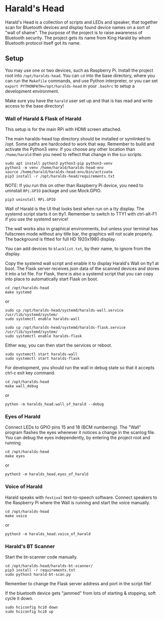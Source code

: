 Harald's Head
=============

Harald's Head is a collection of scripts and LEDs and speaker, that together scan for Bluetooth devices and display
found device names on a sort of "wall of shame". The purpose of the project is to raise awareness of Bluetooth security.
The project gets its name from King Harald by whom Bluetooth protocol itself got its name.

## Setup

You may use one or two devices, such as Raspberry Pi. Install the project root into `/opt/haralds-head`.
You can `cd` into the base directory, where you can run the `Makefile` commands, and use Python interpreter,
or you can set `export PYTHONPATH=/opt/haralds-head` in your `.bashrc` to setup a development environment.

Make sure you have the `harald` user set up and that is has read and write access to the base directory!


### Wall of Harald & Flask of Harald

This setup is for the main RPi with HDMI screen attached.

The main haralds-head top directory should be installed or symlinked to /opt. Some paths are hardcoded to work that way.
Remember to build and activate the Python3 venv. If you choose any other location than `/home/harald` then you
need to reflect that change in the `bin` scripts.

    sudo apt install python3 python3-pip python3-venv
    python3 -m venv /home/harald/haralds-head-env
    source /home/harald/haralds-head-env/bin/activate
    pip3 install -r /opt/haralds-head/requirements.txt

NOTE: If you run this on other than Raspberry Pi device, you need to uninstall `RPi.GPIO` package and use Mock.GPIO.

    pip3 uninstall RPi.GPIO


Wall of Harald is the UI that looks best when run on a tty display. The systemd script starts it on tty1.
Remember to switch to TTY1 with ctrl-alt-F1 if you use the systemd service!

The wall works also in graphical environments, but unless your terminal has fullscreen mode without any title bar,
the graphics will not scale properly. The background is fitted for full HD 1920x1980 display.

You can add devices to `blacklist.txt`, by their name, to ignore from the display.

Copy the systemd wall script and enable it to display Harald's Wall on tty1 at boot.
The Flask server receives json data of the scanned devices and stores it into a txt file.
For Flask, there is also a systemd script that you can copy into place to automatically start Flask on boot.

    cd /opt/haralds-head
    make systemd

or

    sudo cp /opt/haralds-head/systemd/haralds-wall.service /usr/lib/systemd/system/
    sudo systemctl enable haralds-wall

    sudo cp /opt/haralds-head/systemd/haralds-flask.service /usr/lib/systemd/system/
    sudo systemctl enable haralds-flask

Either way, you can then start the services or reboot.

    sudo systemctl start haralds-wall
    sudo systemctl start haralds-flask


For development, you should run the wall in debug state so that it accepts ctrl-c exit key command.

    cd /opt/haralds-head
    make wall_debug

or

    python -m haralds_head.wall_of_harald --debug


### Eyes of Harald

Connect LEDs to GPIO pins 15 and 18 (BCM numbering). The "Wall" program flashes the eyes whenever it notices a change in the scanlog file.
You can debug the eyes independently, by entering the project root and running

    cd /opt/haralds-head
    make eyes

or

    python3 -m haralds_head.eyes_of_harald


### Voice of Harald

Harald speaks with `festival` text-to-speech software. Connect speakers to the Raspberry Pi where the Wall is running
and start the voice manually.

    cd /opt/haralds-head
    make voice

or

    python3 -m haralds_head.voice_of_harald


### Harald's BT Scanner

Start the bt-scanner code manually.

    cd /opt/haralds-head/haralds-bt-scanner/
    pip3 install -r requirements.txt
    sudo python3 harald-bt-scan.py

Remember to change the Flask server address and port in the script file!

If the bluetooth device gets "jammed" from lots of starting & stopping, soft cycle it down.

    sudo hciconfig hci0 down
    sudo hciconfig hci0 up

